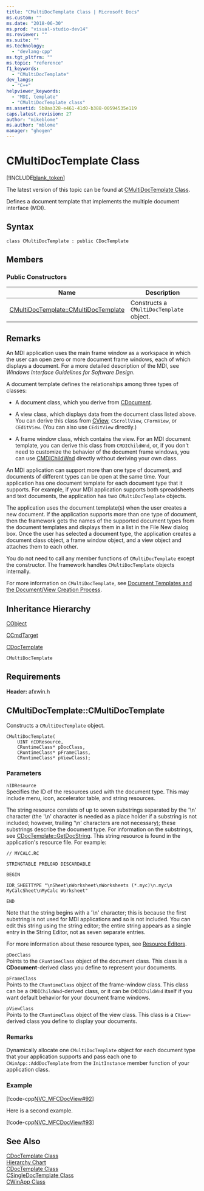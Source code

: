```yaml
---
title: "CMultiDocTemplate Class | Microsoft Docs"
ms.custom: ""
ms.date: "2018-06-30"
ms.prod: "visual-studio-dev14"
ms.reviewer: ""
ms.suite: ""
ms.technology: 
  - "devlang-cpp"
ms.tgt_pltfrm: ""
ms.topic: "reference"
f1_keywords: 
  - "CMultiDocTemplate"
dev_langs: 
  - "C++"
helpviewer_keywords: 
  - "MDI, template"
  - "CMultiDocTemplate class"
ms.assetid: 5b8aa328-e461-41d0-b388-00594535e119
caps.latest.revision: 27
author: "mikeblome"
ms.author: "mblome"
manager: "ghogen"
---
```

# CMultiDocTemplate Class
[!INCLUDE[blank_token](../../includes/blank-token.md)]

The latest version of this topic can be found at [CMultiDocTemplate Class](https://docs.microsoft.com/cpp/mfc/reference/cmultidoctemplate-class).  
  
  
Defines a document template that implements the multiple document interface (MDI).  
  
## Syntax  
  
```  
class CMultiDocTemplate : public CDocTemplate  
```  
  
## Members  
  
### Public Constructors  
  
|Name|Description|  
|----------|-----------------|  
|[CMultiDocTemplate::CMultiDocTemplate](#cmultidoctemplate__cmultidoctemplate)|Constructs a `CMultiDocTemplate` object.|  
  
## Remarks  
 An MDI application uses the main frame window as a workspace in which the user can open zero or more document frame windows, each of which displays a document. For a more detailed description of the MDI, see *Windows Interface Guidelines for Software Design*.  
  
 A document template defines the relationships among three types of classes:  
  
-   A document class, which you derive from [CDocument](../../mfc/reference/cdocument-class.md).  
  
-   A view class, which displays data from the document class listed above. You can derive this class from [CView](../../mfc/reference/cview-class.md), `CScrollView`, `CFormView`, or `CEditView`. (You can also use `CEditView` directly.)  
  
-   A frame window class, which contains the view. For an MDI document template, you can derive this class from `CMDIChildWnd`, or, if you don't need to customize the behavior of the document frame windows, you can use [CMDIChildWnd](../../mfc/reference/cmdichildwnd-class.md) directly without deriving your own class.  
  
 An MDI application can support more than one type of document, and documents of different types can be open at the same time. Your application has one document template for each document type that it supports. For example, if your MDI application supports both spreadsheets and text documents, the application has two `CMultiDocTemplate` objects.  
  
 The application uses the document template(s) when the user creates a new document. If the application supports more than one type of document, then the framework gets the names of the supported document types from the document templates and displays them in a list in the File New dialog box. Once the user has selected a document type, the application creates a document class object, a frame window object, and a view object and attaches them to each other.  
  
 You do not need to call any member functions of `CMultiDocTemplate` except the constructor. The framework handles `CMultiDocTemplate` objects internally.  
  
 For more information on `CMultiDocTemplate`, see [Document Templates and the Document/View Creation Process](../../mfc/document-templates-and-the-document-view-creation-process.md).  
  
## Inheritance Hierarchy  
 [CObject](../../mfc/reference/cobject-class.md)  
  
 [CCmdTarget](../../mfc/reference/ccmdtarget-class.md)  
  
 [CDocTemplate](../../mfc/reference/cdoctemplate-class.md)  
  
 `CMultiDocTemplate`  
  
## Requirements  
 **Header:** afxwin.h  
  
##  <a name="cmultidoctemplate__cmultidoctemplate"></a>  CMultiDocTemplate::CMultiDocTemplate  
 Constructs a `CMultiDocTemplate` object.  
  
```  
CMultiDocTemplate(
    UINT nIDResource,  
    CRuntimeClass* pDocClass,  
    CRuntimeClass* pFrameClass,  
    CRuntimeClass* pViewClass);
```  
  
### Parameters  
 `nIDResource`  
 Specifies the ID of the resources used with the document type. This may include menu, icon, accelerator table, and string resources.  
  
 The string resource consists of up to seven substrings separated by the '\n' character (the '\n' character is needed as a place holder if a substring is not included; however, trailing '\n' characters are not necessary); these substrings describe the document type. For information on the substrings, see [CDocTemplate::GetDocString](../../mfc/reference/cdoctemplate-class.md#cdoctemplate__getdocstring). This string resource is found in the application's resource file. For example:  
  
 `// MYCALC.RC`  
  
 `STRINGTABLE PRELOAD DISCARDABLE`  
  
 `BEGIN`  
  
 `IDR_SHEETTYPE "\nSheet\nWorksheet\nWorksheets (*.myc)\n.myc\n MyCalcSheet\nMyCalc Worksheet"`  
  
 `END`  
  
 Note that the string begins with a '\n' character; this is because the first substring is not used for MDI applications and so is not included. You can edit this string using the string editor; the entire string appears as a single entry in the String Editor, not as seven separate entries.  
  
 For more information about these resource types, see [Resource Editors](../../mfc/resource-editors.md).  
  
 `pDocClass`  
 Points to the `CRuntimeClass` object of the document class. This class is a **CDocument**-derived class you define to represent your documents.  
  
 `pFrameClass`  
 Points to the `CRuntimeClass` object of the frame-window class. This class can be a `CMDIChildWnd`-derived class, or it can be `CMDIChildWnd` itself if you want default behavior for your document frame windows.  
  
 `pViewClass`  
 Points to the `CRuntimeClass` object of the view class. This class is a `CView`-derived class you define to display your documents.  
  
### Remarks  
 Dynamically allocate one `CMultiDocTemplate` object for each document type that your application supports and pass each one to `CWinApp::AddDocTemplate` from the `InitInstance` member function of your application class.  
  
### Example  
 [!code-cpp[NVC_MFCDocView#92](../../snippets/cpp/VS_Snippets_Cpp/NVC_MFCDocView/Cpp/NVC_MFCDocView.cpp#92)]  
  
 Here is a second example.  
  
 [!code-cpp[NVC_MFCDocView#93](../../snippets/cpp/VS_Snippets_Cpp/NVC_MFCDocView/Cpp/NVC_MFCDocView.cpp#93)]  
  
## See Also  
 [CDocTemplate Class](../../mfc/reference/cdoctemplate-class.md)   
 [Hierarchy Chart](../../mfc/hierarchy-chart.md)   
 [CDocTemplate Class](../../mfc/reference/cdoctemplate-class.md)   
 [CSingleDocTemplate Class](../../mfc/reference/csingledoctemplate-class.md)   
 [CWinApp Class](../../mfc/reference/cwinapp-class.md)








